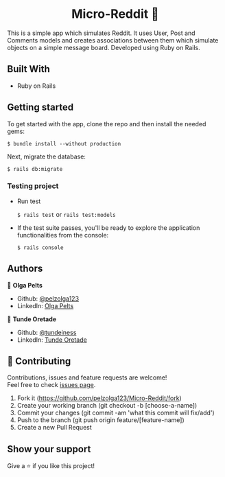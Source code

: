 <h1 align="center">Micro-Reddit 👋</h1>

This is a simple app which simulates Reddit. It uses User, Post and Comments models and creates associations between them which simulate objects on a simple message board. Developed using Ruby on Rails.


## Built With
* Ruby on Rails

## Getting started

To get started with the app, clone the repo and then install the needed gems:

```$ bundle install --without production```

Next, migrate the database:

```$ rails db:migrate```

### Testing project
* Run test

  ```$ rails test``` or ```rails test:models```

* If the test suite passes, you'll be ready to explore the application functionalities from the console:

   ```$ rails console```

## Authors

👤 **Olga Pelts**
   - Github: [@pelzolga123](https://github.com/pelzolga123)
   - LinkedIn: [Olga Pelts](https://www.linkedin.com/in/olga-pelts/)

👤 **Tunde Oretade**
   - Github: [@tundeiness](https://github.com/tundeiness)
   - LinkedIn: [Tunde Oretade](https://www.linkedin.com/in/tundeoretade/)

## 🤝 Contributing

Contributions, issues and feature requests are welcome!<br />Feel free to check [issues page](https://github.com/pelzolga123/Micro-Reddit/issues).

1. Fork it (https://github.com/pelzolga123/Micro-Reddit/fork)
2. Create your working branch (git checkout -b [choose-a-name])
3. Commit your changes (git commit -am 'what this commit will fix/add')
4. Push to the branch (git push origin feature/[feature-name])
5. Create a new Pull Request

## Show your support

Give a ⭐️ if you like this project!

